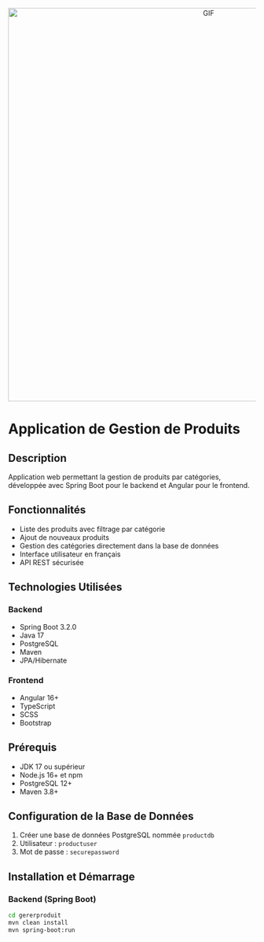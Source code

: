 <p align="center">
  <img src="https://i.giphy.com/media/v1.Y2lkPTc5MGI3NjExYm5kODF5YmV2bjl3OXViNHYwaG9uZW9sam5rcDJ3bTJsYms3bzV5ZyZlcD12MV9pbnRlcm5hbF9naWZfYnlfaWQmY3Q9Zw/1sursW4ByaTZ3SyHF3/giphy.gif" alt="GIF" width="800">
</p>



# Application de Gestion de Produits

## Description
Application web permettant la gestion de produits par catégories, développée avec Spring Boot pour le backend et Angular pour le frontend.

## Fonctionnalités
- Liste des produits avec filtrage par catégorie
- Ajout de nouveaux produits
- Gestion des catégories directement dans la base de données
- Interface utilisateur en français
- API REST sécurisée

## Technologies Utilisées
### Backend
- Spring Boot 3.2.0
- Java 17
- PostgreSQL
- Maven
- JPA/Hibernate

### Frontend
- Angular 16+
- TypeScript
- SCSS
- Bootstrap

## Prérequis
- JDK 17 ou supérieur
- Node.js 16+ et npm
- PostgreSQL 12+
- Maven 3.8+

## Configuration de la Base de Données
1. Créer une base de données PostgreSQL nommée `productdb`
2. Utilisateur : `productuser`
3. Mot de passe : `securepassword`

## Installation et Démarrage

### Backend (Spring Boot)
```bash
cd gererproduit
mvn clean install
mvn spring-boot:run
